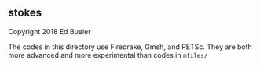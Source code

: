 stokes
------

Copyright 2018  Ed Bueler

The codes in this directory use Firedrake, Gmsh, and PETSc.  They are both more advanced and more experimental than codes in `mfiles/`

